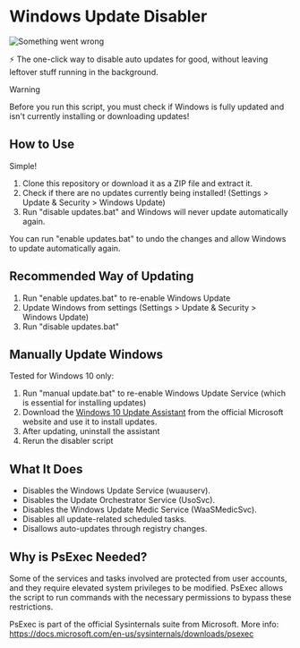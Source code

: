# Windows Update Disabler

![](https://i.imgur.com/pGsWaOt.png 'Something went wrong')

⚡ The one-click way to disable auto updates for good, without leaving leftover stuff running in the background.

> [!WARNING]  
> Before you run this script, you must check if Windows is fully updated and isn't currently installing or downloading updates!

## How to Use

Simple!

1. Clone this repository or download it as a ZIP file and extract it.
2. Check if there are no updates currently being installed! (Settings > Update & Security > Windows Update)
3. Run "disable updates.bat" and Windows will never update automatically again.

You can run "enable updates.bat" to undo the changes and allow Windows to update automatically again.

## Recommended Way of Updating

1. Run "enable updates.bat" to re-enable Windows Update
2. Update Windows from settings (Settings > Update & Security > Windows Update)
3. Run "disable updates.bat"

## Manually Update Windows

Tested for Windows 10 only:

1. Run "manual update.bat" to re-enable Windows Update Service (which is essential for installing updates)
2. Download the [Windows 10 Update Assistant](https://www.microsoft.com/software-download/windows10) from the official Microsoft website and use it to install updates.
3. After updating, uninstall the assistant
4. Rerun the disabler script

## What It Does

-   Disables the Windows Update Service (wuauserv).
-   Disables the Update Orchestrator Service (UsoSvc).
-   Disables the Windows Update Medic Service (WaaSMedicSvc).
-   Disables all update-related scheduled tasks.
-   Disallows auto-updates through registry changes.

## Why is PsExec Needed?

Some of the services and tasks involved are protected from user accounts, and they require elevated system privileges to be modified. PsExec allows the script to run commands with the necessary permissions to bypass these restrictions.

PsExec is part of the official Sysinternals suite from Microsoft. More info: https://docs.microsoft.com/en-us/sysinternals/downloads/psexec
